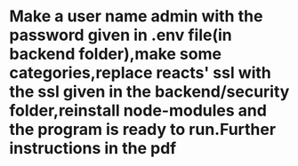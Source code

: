 # Make a user name admin with the password given in .env file(in backend folder),make some categories,replace reacts' ssl with the ssl given in the backend/security folder,reinstall node-modules and the program is ready to run.Further instructions in the pdf
